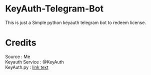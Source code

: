 # KeyAuth-Telegram-Bot

This is just a Simple python keyauth telegram bot to redeem license.



# Credits

Source : Me
</br>
Keyauth Service : @KeyAuth
</br>
KeyAuth.py : <a href="[url](https://github.com/KeyAuth/KeyAuth-Python-Example)https://github.com/KeyAuth/KeyAuth-Python-Example">link text</a>
